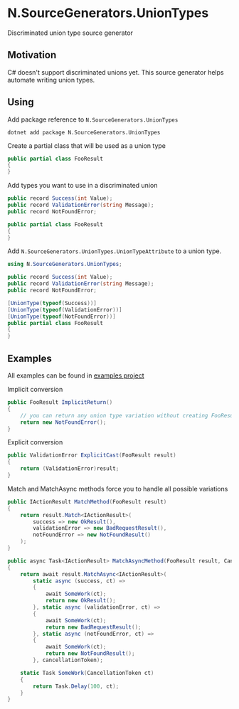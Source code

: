 # N.SourceGenerators.UnionTypes
Discriminated union type source generator

## Motivation
C# doesn't support discriminated unions yet. This source generator helps automate writing union types.

## Using
Add package reference to `N.SourceGenerators.UnionTypes`
```shell
dotnet add package N.SourceGenerators.UnionTypes
```
Create a partial class that will be used as a union type
```csharp
public partial class FooResult
{
}
```
Add types you want to use in a discriminated union
```csharp
public record Success(int Value);
public record ValidationError(string Message);
public record NotFoundError;

public partial class FooResult
{
}
```
Add `N.SourceGenerators.UnionTypes.UnionTypeAttribute` to a union type.
```csharp
using N.SourceGenerators.UnionTypes;

public record Success(int Value);
public record ValidationError(string Message);
public record NotFoundError;

[UnionType(typeof(Success))]
[UnionType(typeof(ValidationError))]
[UnionType(typeof(NotFoundError))]
public partial class FooResult
{
}
```

## Examples

All examples can be found in [examples project](https://github.com/Ne4to/N.SourceGenerators.UnionTypes/blob/main/examples/N.SourceGenerators.UnionTypes.Examples/Program.cs)

Implicit conversion
```csharp
public FooResult ImplicitReturn()
{
    // you can return any union type variation without creating FooResult
    return new NotFoundError();
}
```
Explicit conversion
```csharp
public ValidationError ExplicitCast(FooResult result)
{
    return (ValidationError)result;
}
```
Match and MatchAsync methods force you to handle all possible variations
```csharp
public IActionResult MatchMethod(FooResult result)
{
    return result.Match<IActionResult>(
        success => new OkResult(),
        validationError => new BadRequestResult(),
        notFoundError => new NotFoundResult()
    );
}

public async Task<IActionResult> MatchAsyncMethod(FooResult result, CancellationToken cancellationToken)
{
    return await result.MatchAsync<IActionResult>(
        static async (success, ct) =>
        {
            await SomeWork(ct);
            return new OkResult();
        }, static async (validationError, ct) =>
        {
            await SomeWork(ct);
            return new BadRequestResult();
        }, static async (notFoundError, ct) =>
        {
            await SomeWork(ct);
            return new NotFoundResult();
        }, cancellationToken);

    static Task SomeWork(CancellationToken ct)
    {
        return Task.Delay(100, ct);
    }
}
```